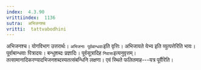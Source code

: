 ```yaml
---
index:  4.3.90
vrittiindex:  1136
sutra:  अभिजनश्च
vritti:  tattvabodhini 
---
```


अभिजनश्च। योगविभाग उत्तरार्थः। `अभिजनाः पूर्वबान्धवाः`इति वृत्तिः। अभिजायते येभ्य इति व्युत्पत्तेरिति भावः। पूर्वाबान्धवाः पित्रादयः। बन्धुशब्दः प्रज्ञादिः। पूर्वसूत्रादिह `निवासः`इत्यनुवृत्तम्। तत्सामानादिकरण्यादभिजनशब्दस्यतत्संबन्धिनि लक्षणा। एवं स्थिते फलितमाह---यत्र पूर्वैरिति। 

